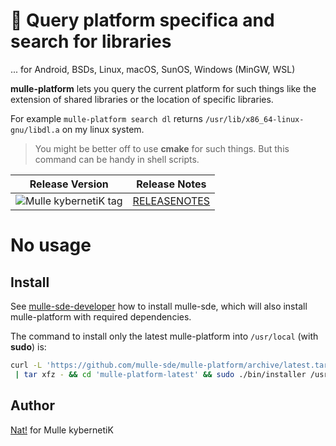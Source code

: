 # 👠 Query platform specifica and search for libraries

... for Android, BSDs, Linux, macOS, SunOS, Windows (MinGW, WSL)

**mulle-platform** lets you query the current platform for such things like the
extension of shared libraries or the location of specific libraries.

For example `mulle-platform search dl` returns
`/usr/lib/x86_64-linux-gnu/libdl.a` on my linux system.

> You might be better off to use **cmake** for such things. But this
> command can be handy in shell scripts.

| Release Version                                       | Release Notes
|-------------------------------------------------------|--------------
| ![Mulle kybernetiK tag](https://img.shields.io/github/tag/mulle-sde/mulle-platform.svg?branch=release)  | [RELEASENOTES](RELEASENOTES.md) |





# No usage








## Install

See [mulle-sde-developer](//github.com/mulle-sde/mulle-sde-developer) how to
install mulle-sde, which will also install mulle-platform with required
dependencies.

The command to install only the latest mulle-platform into
`/usr/local` (with **sudo**) is:

``` bash
curl -L 'https://github.com/mulle-sde/mulle-platform/archive/latest.tar.gz' \
 | tar xfz - && cd 'mulle-platform-latest' && sudo ./bin/installer /usr/local
```



## Author

[Nat!](https://mulle-kybernetik.com/weblog) for Mulle kybernetiK


